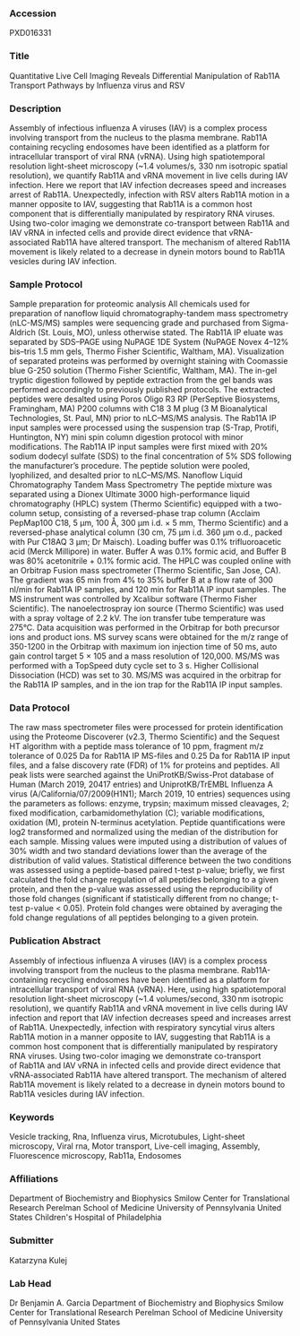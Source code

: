 ### Accession
PXD016331

### Title
Quantitative Live Cell Imaging Reveals Differential Manipulation of Rab11A Transport Pathways by Influenza virus and RSV

### Description
Assembly of infectious influenza A viruses (IAV) is a complex process involving transport from the nucleus to the plasma membrane. Rab11A containing recycling endosomes have been identified as a platform for intracellular transport of viral RNA (vRNA). Using high spatiotemporal resolution light-sheet microscopy (~1.4 volumes/s, 330 nm isotropic spatial resolution), we quantify Rab11A and vRNA movement in live cells during IAV infection. Here we report that IAV infection decreases speed and increases arrest of Rab11A. Unexpectedly, infection with RSV alters Rab11A motion in a manner opposite to IAV, suggesting that Rab11A is a common host component that is differentially manipulated by respiratory RNA viruses. Using two-color imaging we demonstrate co-transport between Rab11A and IAV vRNA in infected cells and provide direct evidence that vRNA-associated Rab11A have altered transport. The mechanism of altered Rab11A movement is likely related to a decrease in dynein motors bound to Rab11A vesicles during IAV infection.

### Sample Protocol
Sample preparation for proteomic analysis  All chemicals used for preparation of nanoflow liquid chromatography-tandem mass spectrometry (nLC-MS/MS) samples were sequencing grade and purchased from Sigma-Aldrich (St. Louis, MO), unless otherwise stated. The Rab11A IP eluate was separated by SDS–PAGE using NuPAGE 1DE System (NuPAGE Novex 4–12% bis–tris 1.5 mm gels, Thermo Fisher Scientific, Waltham, MA). Visualization of separated proteins was performed by overnight staining with Coomassie blue G-250 solution (Thermo Fisher Scientific, Waltham, MA). The in-gel tryptic digestion followed by peptide extraction from the gel bands was performed accordingly to previously published protocols. The extracted peptides were desalted using Poros Oligo R3 RP (PerSeptive Biosystems, Framingham, MA) P200 columns with C18 3 M plug (3 M Bioanalytical Technologies, St. Paul, MN) prior to nLC–MS/MS analysis. The Rab11A IP input samples were processed using the suspension trap (S-Trap, Protifi, Huntington, NY) mini spin column digestion protocol with minor modifications. The Rab11A IP input samples were first mixed with 20% sodium dodecyl sulfate (SDS) to the final concentration of 5% SDS following the manufacturer’s procedure. The peptide solution were pooled, lyophilized, and desalted prior to nLC–MS/MS.   Nanoflow Liquid Chromatography Tandem Mass Spectrometry The peptide mixture was separated using a Dionex Ultimate 3000 high-performance liquid chromatography (HPLC) system (Thermo Scientific) equipped with a two-column setup, consisting of a reversed-phase trap column (Acclaim PepMap100 C18, 5 μm, 100 Å, 300 μm i.d. × 5 mm, Thermo Scientific) and a reversed-phase analytical column (30 cm, 75 μm i.d. 360 μm o.d., packed with Pur C18AQ 3 μm; Dr Maisch). Loading buffer was 0.1% trifluoroacetic acid (Merck Millipore) in water. Buffer A was 0.1% formic acid, and Buffer B was 80% acetonitrile + 0.1% formic acid. The HPLC was coupled online with an Orbitrap Fusion mass spectrometer (Thermo Scientific, San Jose, CA). The gradient was 65 min from 4% to 35% buffer B at a flow rate of 300 nl/min for Rab11A IP samples, and 120 min for Rab11A IP input samples. The MS instrument was controlled by Xcalibur software (Thermo Fisher Scientific). The nanoelectrospray ion source (Thermo Scientific) was used with a spray voltage of 2.2 kV. The ion transfer tube temperature was 275°C. Data acquisition was performed in the Orbitrap for both precursor ions and product ions. MS survey scans were obtained for the m/z range of 350-1200 in the Orbitrap with maximum ion injection time of 50 ms, auto gain control target 5 × 105 and a mass resolution of 120,000. MS/MS was performed with a TopSpeed duty cycle set to 3 s. Higher Collisional Dissociation (HCD) was set to 30. MS/MS was acquired in the orbitrap for the Rab11A IP samples, and in the ion trap for the Rab11A IP input samples.

### Data Protocol
The raw mass spectrometer files were processed for protein identification using the Proteome Discoverer (v2.3, Thermo Scientific) and the Sequest HT algorithm with a peptide mass tolerance of 10 ppm, fragment m/z tolerance of 0.025 Da for Rab11A IP MS-files and 0.25 Da for Rab11A IP input files, and a false discovery rate (FDR) of 1% for proteins and peptides. All peak lists were searched against the UniProtKB/Swiss-Prot database of Human (March 2019, 20417 entries) and UniprotKB/TrEMBL Influenza A virus (A/California/07/2009(H1N1); March 2019, 10 entries) sequences using the parameters as follows: enzyme, trypsin; maximum missed cleavages, 2; fixed modification, carbamidomethylation (C); variable modifications, oxidation (M), protein N-terminus acetylation. Peptide quantifications were log2 transformed and normalized using the median of the distribution for each sample. Missing values were imputed using a distribution of values of 30% width and two standard deviations lower than the average of the distribution of valid values. Statistical difference between the two conditions was assessed using a peptide-based paired t-test p-value; briefly, we first calculated the fold change regulation of all peptides belonging to a given protein, and then the p-value was assessed using the reproducibility of those fold changes (significant if statistically different from no change; t-test p-value < 0.05). Protein fold changes were obtained by averaging the fold change regulations of all peptides belonging to a given protein.

### Publication Abstract
Assembly of infectious influenza A viruses (IAV) is a complex process involving transport from the nucleus to the plasma membrane. Rab11A-containing recycling endosomes have been identified as a platform for intracellular transport of viral RNA (vRNA). Here, using high spatiotemporal resolution light-sheet microscopy (~1.4 volumes/second, 330&#x2009;nm isotropic resolution), we quantify Rab11A and vRNA movement in live cells during IAV infection and report that IAV infection decreases speed and increases arrest of Rab11A. Unexpectedly, infection with respiratory syncytial virus alters Rab11A motion in a manner opposite to IAV, suggesting that Rab11A is a common host component that is differentially manipulated by respiratory RNA viruses. Using two-color imaging we demonstrate co-transport of&#xa0;Rab11A and IAV vRNA in infected cells and provide direct evidence that vRNA-associated Rab11A have altered transport. The mechanism of altered Rab11A movement is likely related to a decrease in dynein motors bound to Rab11A vesicles during IAV infection.

### Keywords
Vesicle tracking, Rna, Influenza virus, Microtubules, Light-sheet microscopy, Viral rna, Motor transport, Live-cell imaging, Assembly, Fluorescence microscopy, Rab11a, Endosomes

### Affiliations
Department of Biochemistry and Biophysics Smilow Center for Translational Research Perelman School of Medicine University of Pennsylvania United States
Children's Hospital of Philadelphia

### Submitter
Katarzyna Kulej

### Lab Head
Dr Benjamin A. Garcia
Department of Biochemistry and Biophysics Smilow Center for Translational Research Perelman School of Medicine University of Pennsylvania United States


